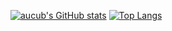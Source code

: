 [![aucub's GitHub stats](https://github-readme-stats.vercel.app/api?username=aucub&rank_icon=github&count_private=false&show_icons=true&theme=transparent&include_all_commits=true)](https://github.com/anuraghazra/github-readme-stats)
[![Top Langs](https://github-readme-stats.vercel.app/api/top-langs/?username=aucub)](https://github.com/anuraghazra/github-readme-stats)
